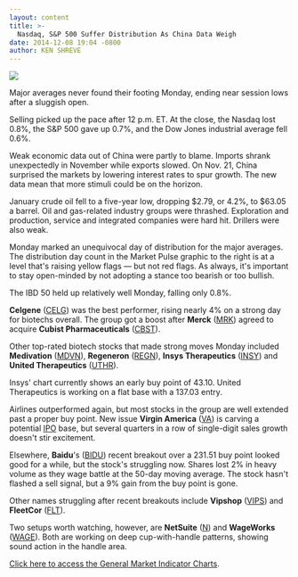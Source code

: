 ```yaml
---
layout: content
title: >-
  Nasdaq, S&P 500 Suffer Distribution As China Data Weigh
date: 2014-12-08 19:04 -0800
author: KEN SHREVE
---
```






![](https://www.investors.com/wp-content/uploads/ibd-migrated-images/MPv_141209_635536495820887650.png)









  

Major averages never found their footing Monday, ending near session lows after a sluggish open.

  

Selling picked up the pace after 12 p.m. ET. At the close, the Nasdaq lost 0.8%, the S&P 500 gave up 0.7%, and the Dow Jones industrial average fell 0.6%.

  

Weak economic data out of China were partly to blame. Imports shrank unexpectedly in November while exports slowed. On Nov. 21, China surprised the markets by lowering interest rates to spur growth. The new data mean that more stimuli could be on the horizon.

  

January crude oil fell to a five-year low, dropping $2.79, or 4.2%, to $63.05 a barrel. Oil and gas-related industry groups were thrashed. Exploration and production, service and integrated companies were hard hit. Drillers were also weak.

  

Monday marked an unequivocal day of distribution for the major averages. The distribution day count in the Market Pulse graphic to the right is at a level that's raising yellow flags — but not red flags. As always, it's important to stay open-minded by not adopting a stance too bearish or too bullish.

  

The IBD 50 held up relatively well Monday, falling only 0.8%.

  

**Celgene** ([CELG](https://research.investors.com/quote.aspx?symbol=CELG)) was the best performer, rising nearly 4% on a strong day for biotechs overall. The group got a boost after **Merck** ([MRK](https://research.investors.com/quote.aspx?symbol=MRK)) agreed to acquire **Cubist Pharmaceuticals** ([CBST](https://research.investors.com/quote.aspx?symbol=CBST)).

  

Other top-rated biotech stocks that made strong moves Monday included **Medivation** ([MDVN](https://research.investors.com/quote.aspx?symbol=MDVN)), **Regeneron** ([REGN](https://research.investors.com/quote.aspx?symbol=REGN)), **Insys Therapeutics** ([INSY](https://research.investors.com/quote.aspx?symbol=INSY)) and **United Therapeutics** ([UTHR](https://research.investors.com/quote.aspx?symbol=UTHR)).

  

Insys' chart currently shows an early buy point of 43.10. United Therapeutics is working on a flat base with a 137.03 entry.

  

Airlines outperformed again, but most stocks in the group are well extended past a proper buy point. New issue **Virgin America** ([VA](https://research.investors.com/quote.aspx?symbol=VA)) is carving a potential [IPO](http://news.investors.com/iponews.htm) base, but several quarters in a row of single-digit sales growth doesn't stir excitement.

  

Elsewhere, **Baidu**'s ([BIDU](https://research.investors.com/quote.aspx?symbol=BIDU)) recent breakout over a 231.51 buy point looked good for a while, but the stock's struggling now. Shares lost 2% in heavy volume as they wage battle at the 50-day moving average. The stock hasn't flashed a sell signal, but a 9% gain from the buy point is gone.

  

Other names struggling after recent breakouts include **Vipshop** ([VIPS](https://research.investors.com/quote.aspx?symbol=VIPS)) and **FleetCor** ([FLT](https://research.investors.com/quote.aspx?symbol=FLT)).

  

Two setups worth watching, however, are **NetSuite** ([N](https://research.investors.com/quote.aspx?symbol=N)) and **WageWorks** ([WAGE](https://research.investors.com/quote.aspx?symbol=WAGE)). Both are working on deep cup-with-handle patterns, showing sound action in the handle area.

  

[Click here to access the General Market Indicator Charts](https://www.investors.com/pdf/GMI_120914.pdf).




